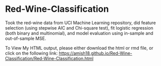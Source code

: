 # Red-Wine-Classification
Took the red-wine data from UCI Machine Learning repository, did feature selection (using stepwise AIC and Chi-square test), fit logistic regression (both binary and multinomial), and model evaluation using in-sample and out-of-sample MSE.

To View My HTML output, please either download the html or rmd file, or click on the following link: 
https://amish18.github.io/Red-Wine-Classification/Red-Wine-Classification.html
